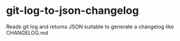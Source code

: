 # git-log-to-json-changelog
Reads git log and returns JSON suitable to generate a changelog like CHANGELOG.md
